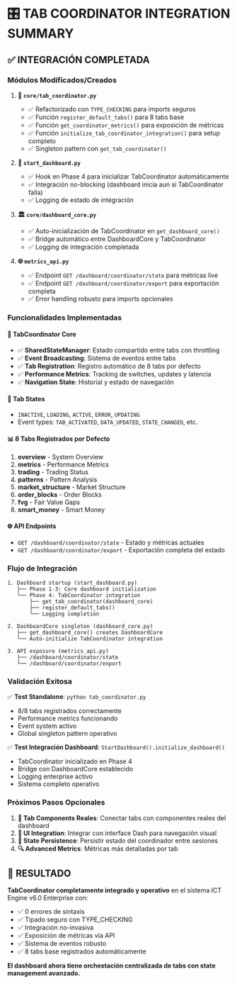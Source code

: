 # 🎛️ TAB COORDINATOR INTEGRATION SUMMARY

## ✅ INTEGRACIÓN COMPLETADA

### Módulos Modificados/Creados

1. **📝 `core/tab_coordinator.py`**
   - ✅ Refactorizado con `TYPE_CHECKING` para imports seguros
   - ✅ Función `register_default_tabs()` para 8 tabs base
   - ✅ Función `get_coordinator_metrics()` para exposición de métricas
   - ✅ Función `initialize_tab_coordinator_integration()` para setup completo
   - ✅ Singleton pattern con `get_tab_coordinator()`

2. **🚀 `start_dashboard.py`**
   - ✅ Hook en Phase 4 para inicializar TabCoordinator automáticamente
   - ✅ Integración no-blocking (dashboard inicia aun si TabCoordinator falla)
   - ✅ Logging de estado de integración

3. **🏛️ `core/dashboard_core.py`**
   - ✅ Auto-inicialización de TabCoordinator en `get_dashboard_core()`
   - ✅ Bridge automático entre DashboardCore y TabCoordinator
   - ✅ Logging de integración completada

4. **🌐 `metrics_api.py`**
   - ✅ Endpoint `GET /dashboard/coordinator/state` para métricas live
   - ✅ Endpoint `GET /dashboard/coordinator/export` para exportación completa
   - ✅ Error handling robusto para imports opcionales

### Funcionalidades Implementadas

#### 🎯 TabCoordinator Core
- ✅ **SharedStateManager**: Estado compartido entre tabs con throttling
- ✅ **Event Broadcasting**: Sistema de eventos entre tabs
- ✅ **Tab Registration**: Registro automático de 8 tabs por defecto
- ✅ **Performance Metrics**: Tracking de switches, updates y latencia
- ✅ **Navigation State**: Historial y estado de navegación

#### 🔄 Tab States
- `INACTIVE`, `LOADING`, `ACTIVE`, `ERROR`, `UPDATING`
- Event types: `TAB_ACTIVATED`, `DATA_UPDATED`, `STATE_CHANGED`, etc.

#### 📊 8 Tabs Registrados por Defecto
1. **overview** - System Overview
2. **metrics** - Performance Metrics  
3. **trading** - Trading Status
4. **patterns** - Pattern Analysis
5. **market_structure** - Market Structure
6. **order_blocks** - Order Blocks
7. **fvg** - Fair Value Gaps
8. **smart_money** - Smart Money

#### 🌐 API Endpoints
- `GET /dashboard/coordinator/state` - Estado y métricas actuales
- `GET /dashboard/coordinator/export` - Exportación completa del estado

### Flujo de Integración

```
1. Dashboard startup (start_dashboard.py)
   ├── Phase 1-3: Core dashboard initialization
   └── Phase 4: TabCoordinator integration
       ├── get_tab_coordinator(dashboard_core)
       ├── register_default_tabs()
       └── Logging completion

2. DashboardCore singleton (dashboard_core.py)
   ├── get_dashboard_core() creates DashboardCore
   └── Auto-initialize TabCoordinator integration

3. API exposure (metrics_api.py)
   ├── /dashboard/coordinator/state
   └── /dashboard/coordinator/export
```

### Validación Exitosa

✅ **Test Standalone**: `python tab_coordinator.py`
- 8/8 tabs registrados correctamente
- Performance metrics funcionando
- Event system activo
- Global singleton pattern operativo

✅ **Test Integración Dashboard**: `StartDashboard().initialize_dashboard()`
- TabCoordinator inicializado en Phase 4
- Bridge con DashboardCore establecido
- Logging enterprise activo
- Sistema completo operativo

### Próximos Pasos Opcionales

1. **🔗 Tab Components Reales**: Conectar tabs con componentes reales del dashboard
2. **📱 UI Integration**: Integrar con interface Dash para navegación visual
3. **💾 State Persistence**: Persistir estado del coordinador entre sesiones
4. **🔍 Advanced Metrics**: Métricas más detalladas por tab

## 🎉 RESULTADO

**TabCoordinator completamente integrado y operativo** en el sistema ICT Engine v6.0 Enterprise con:
- ✅ 0 errores de sintaxis
- ✅ Tipado seguro con TYPE_CHECKING
- ✅ Integración no-invasiva
- ✅ Exposición de métricas vía API
- ✅ Sistema de eventos robusto
- ✅ 8 tabs base registrados automáticamente

**El dashboard ahora tiene orchestación centralizada de tabs con state management avanzado.**